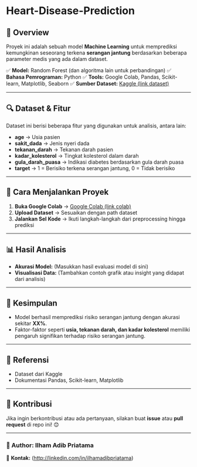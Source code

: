 # Heart-Disease-Prediction

## 📌 Overview
Proyek ini adalah sebuah model **Machine Learning** untuk memprediksi kemungkinan seseorang terkena **serangan jantung** berdasarkan beberapa parameter medis yang ada dalam dataset.

✅ **Model:** Random Forest (dan algoritma lain untuk perbandingan)
✅ **Bahasa Pemrograman:** Python
✅ **Tools:** Google Colab, Pandas, Scikit-learn, Matplotlib, Seaborn
✅ **Sumber Dataset:** [Kaggle (link dataset)](https://www.kaggle.com/datasets/johnsmith88/heart-disease-dataset)

---

## 🔍 Dataset & Fitur
Dataset ini berisi beberapa fitur yang digunakan untuk analisis, antara lain:

- **age** → Usia pasien
- **sakit_dada** → Jenis nyeri dada
- **tekanan_darah** → Tekanan darah pasien
- **kadar_kolesterol** → Tingkat kolesterol dalam darah
- **gula_darah_puasa** → Indikasi diabetes berdasarkan gula darah puasa
- **target** → 1 = Berisiko terkena serangan jantung, 0 = Tidak berisiko

---


## 🚀 Cara Menjalankan Proyek
1. **Buka Google Colab** → [Google Colab (link colab)](https://colab.research.google.com/drive/1-jnRrSWtGSKDPXgrWppk-PgskyVld2DC?usp=drive_link)
2. **Upload Dataset** → Sesuaikan dengan path dataset
3. **Jalankan Sel Kode** → Ikuti langkah-langkah dari preprocessing hingga prediksi

---

## 📊 Hasil Analisis
- **Akurasi Model:** (Masukkan hasil evaluasi model di sini)
- **Visualisasi Data:** (Tambahkan contoh grafik atau insight yang didapat dari analisis)

---

## 📌 Kesimpulan
- Model berhasil memprediksi risiko serangan jantung dengan akurasi sekitar **XX%**.
- Faktor-faktor seperti **usia, tekanan darah, dan kadar kolesterol** memiliki pengaruh signifikan terhadap risiko serangan jantung.

---

## 🔗 Referensi
- Dataset dari Kaggle
- Dokumentasi Pandas, Scikit-learn, Matplotlib

---

## 🤝 Kontribusi
Jika ingin berkontribusi atau ada pertanyaan, silakan buat **issue** atau **pull request** di repo ini! 😊

---

### 📢 Author: Ilham Adib Priatama
📩 **Kontak:** (http://linkedin.com/in/ilhamadibpriatama)
